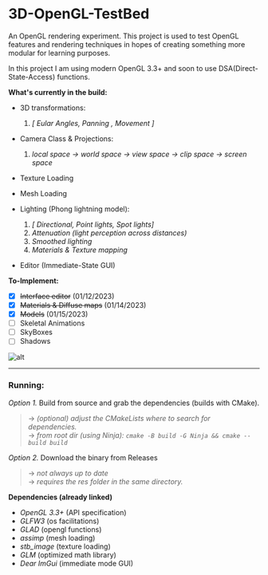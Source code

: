 # 3D-OpenGL-TestBed
An OpenGL rendering experiment.
This project is used to test OpenGL features and rendering techniques in hopes of creating something more modular for learning purposes.

In this project I am using modern OpenGL 3.3+ and soon to use DSA(Direct-State-Access) functions.

**What's currently in the build:**
* 3D transformations:  

   1. *[ Eular Angles, Panning , Movement ]*  
   
* Camera Class & Projections:
   1. *local space -> world space -> view space -> clip space -> screen space*
* Texture Loading
* Mesh Loading
* Lighting (Phong lightning model):  

   1. *[ Directional, Point lights, Spot lights]*  
   2. *Attenuation (light perception across distances)*  
   3. *Smoothed lighting*
   4. *Materials & Texture mapping*
   
* Editor (Immediate-State GUI)

**To-Implement:**  
- [x] ~~Interface editor~~ (01/12/2023)  
- [x] ~~Materials & Diffuse maps~~ (01/14/2023)  
- [x] ~~Models~~ (01/15/2023)  
- [ ] Skeletal Animations  
- [ ] SkyBoxes  
- [ ] Shadows  

![alt](https://github.com/eskevv/3D-OpenGL-TestBed/blob/main/preview.gif?raw=true)

---
### Running: 
*Option 1.* Build from source and grab the dependencies (builds with CMake).  
>-> *(optional) adjust the CMakeLists where to search for dependencies.*  
>-> *from root dir (using Ninja): ```cmake -B build -G Ninja && cmake --build build```*   

*Option 2.* Download the binary from Releases 
>-> *not always up to date*  
>-> *requires the res folder in the same directory.*

**Dependencies (already linked)**  
* *OpenGL 3.3+*  (API specification)
* *GLFW3*  (os facilitations)
* *GLAD*  (opengl functions)
* *assimp* (mesh loading)
* *stb_image* (texture loading)
* *GLM*  (optimized math library)
* *Dear ImGui*  (immediate mode GUI) 

